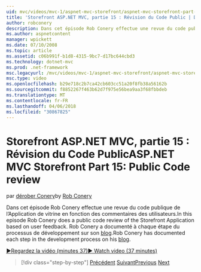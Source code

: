 ```yaml
---
uid: mvc/videos/mvc-1/aspnet-mvc-storefront/aspnet-mvc-storefront-part-15-public-code-review
title: 'Storefront ASP.NET MVC, partie 15 : Révision du Code Public | Documents Microsoft'
author: robconery
description: Dans cet épisode Rob Conery effectue une revue du code publique de l’Application de vitrine en fonction des commentaires des utilisateurs. Rob Conery a documenté à chaque étape du développement...
ms.author: aspnetcontent
manager: wpickett
ms.date: 07/10/2008
ms.topic: article
ms.assetid: c06b991f-b1d8-4315-9bc7-d17bc644cbd3
ms.technology: dotnet-mvc
ms.prod: .net-framework
msc.legacyurl: /mvc/videos/mvc-1/aspnet-mvc-storefront/aspnet-mvc-storefront-part-15-public-code-review
msc.type: video
ms.openlocfilehash: b29e718c2b7ca42cb603cc51a20f8fb38a56162b
ms.sourcegitcommit: f8852267f463b62d7f975e56bea9aa3f68fbbdeb
ms.translationtype: MT
ms.contentlocale: fr-FR
ms.lasthandoff: 04/06/2018
ms.locfileid: "30867825"
---
```

<a name="aspnet-mvc-storefront-part-15-public-code-review"></a><span data-ttu-id="f5afe-104">Storefront ASP.NET MVC, partie 15 : Révision du Code Public</span><span class="sxs-lookup"><span data-stu-id="f5afe-104">ASP.NET MVC Storefront Part 15: Public Code review</span></span>
====================
<span data-ttu-id="f5afe-105">par [dérober Conery](https://github.com/robconery)</span><span class="sxs-lookup"><span data-stu-id="f5afe-105">by [Rob Conery](https://github.com/robconery)</span></span>

<span data-ttu-id="f5afe-106">Dans cet épisode Rob Conery effectue une revue du code publique de l’Application de vitrine en fonction des commentaires des utilisateurs.</span><span class="sxs-lookup"><span data-stu-id="f5afe-106">In this episode Rob Conery does a public code review of the Storefront Application based on user feedback.</span></span> <span data-ttu-id="f5afe-107">Rob Conery a documenté à chaque étape du processus de développement sur son [blog](http://blog.wekeroad.com/mvc-storefront/mvcstore-part-15/).</span><span class="sxs-lookup"><span data-stu-id="f5afe-107">Rob Conery has documented each step in the development process on his [blog](http://blog.wekeroad.com/mvc-storefront/mvcstore-part-15/).</span></span>

[<span data-ttu-id="f5afe-108">&#9654;Regardez la vidéo (minutes 37)</span><span class="sxs-lookup"><span data-stu-id="f5afe-108">&#9654; Watch video (37 minutes)</span></span>](https://channel9.msdn.com/Blogs/ASP-NET-Site-Videos/aspnet-mvc-storefront-part-15-public-code-review)

> [!div class="step-by-step"]
> <span data-ttu-id="f5afe-109">[Précédent](aspnet-mvc-storefront-part-14-rich-client-interaction.md)
> [Suivant](aspnet-mvc-storefront-part-16-membership-redo-with-openid.md)</span><span class="sxs-lookup"><span data-stu-id="f5afe-109">[Previous](aspnet-mvc-storefront-part-14-rich-client-interaction.md)
[Next](aspnet-mvc-storefront-part-16-membership-redo-with-openid.md)</span></span>
